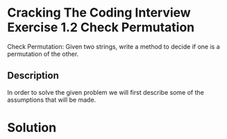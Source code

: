 # Cracking The Coding Interview Exercise 1.2 Check Permutation
Check Permutation: Given two strings, write a method to decide if one is a permutation of the
other.

## Description
In order to solve the given problem we will first describe some of the assumptions that will be made. 

# Solution
